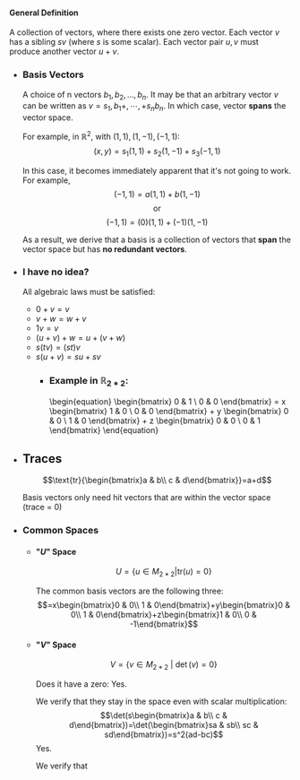 #### General Definition
A collection of vectors, where there exists one zero vector. 
Each vector $v$ has a sibling $sv$ (where $s$ is some scalar).
Each vector pair $u,v$ must produce another vector $u+v$.
- ### Basis Vectors
  A choice of n vectors $b_1,b_2,\ldots,b_{n}$. It may be that an arbitrary vector $v$ can be written as $v=s_1,b_1+,\cdots,+s_{n}b_{n}$. In which case, vector **spans** the vector space.
  
  For example, in $\mathbb{R}^2$, with $\left(1,1\right),\left(1,-1\right),\left(-1,1\right)$:
  $$\left(x,y\right)=s_1\left(1,1\right)+s_2\left(1,-1\right)+s_3\left(-1,1\right)$$
  
  In this case, it becomes immediately apparent that it's not going to work.
  For example,
  $$\left(-1,1\right)=a\left(1,1\right)+b\left(1,-1\right)$$
  $$\text{or}$$
  $$\left(-1,1\right)=\left(0\right)\left(1,1\right)+\left(-1\right)\left(1,-1\right)$$
  
  As a result, we derive that a basis is a collection of vectors that **span** the vector space but has **no redundant vectors**.
- ### I have no idea?
  All algebraic laws must be satisfied:
  * $0+v=v$
  * $v+w=w+v$
  * $1v=v$
  * $(u+v)+w=u+(v+w)$
  * $s(tv) = (st)v$
  * $s(u+v)=su+sv$
	- ### Example in $\mathbb{R}_{2*2}$:
	  \begin{equation}
	  \begin{bmatrix} 0 & 1 \\ 0 & 0 \end{bmatrix} = x
	  \begin{bmatrix} 1 & 0 \\ 0 & 0 \end{bmatrix} + y
	  \begin{bmatrix} 0 & 0 \\ 1 & 0 \end{bmatrix} + z
	  \begin{bmatrix} 0 & 0 \\ 0 & 1 \end{bmatrix}
	  \end{equation}
- ## Traces
  $$\text{tr}{\begin{bmatrix}a & b\\ c & d\end{bmatrix}}=a+d$$
  
  Basis vectors only need hit vectors that are within the vector space (trace = 0)
- ### Common Spaces
	- #### "$U$" Space
	  $$U=\{u\in M_{2*2} | \text{tr}(u)=0\}$$
	  
	  The common basis vectors are the following three:
	  $$=x\begin{bmatrix}0 & 0\\ 1 & 0\end{bmatrix}+y\begin{bmatrix}0 & 0\\ 1 & 0\end{bmatrix}+z\begin{bmatrix}1 & 0\\ 0 & -1\end{bmatrix}$$
	- #### "$V$" Space
	  $$V=\{v\in M_{2*2}\text{ | }\det(v)=0\}$$
	  
	  Does it have a zero:
	  Yes.
	  
	  We verify that they stay in the space even with scalar multiplication:
	  $$\det(s\begin{bmatrix}a & b\\ c & d\end{bmatrix})=\det(\begin{bmatrix}sa & sb\\ sc & sd\end{bmatrix})=s^2(ad-bc)$$
	  Yes.
	  
	  We verify that